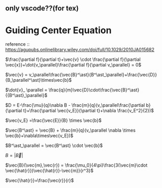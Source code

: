 <script type="text/javascript" async src="https://cdnjs.cloudflare.com/ajax/libs/mathjax/2.7.7/MathJax.js?config=TeX-MML-AM_CHTML">
</script>
<script type="text/x-mathjax-config">
 MathJax.Hub.Config({
 tex2jax: {
 inlineMath: [['$', '$'] ],
 displayMath: [ ['$$','$$'], ["\\[","\\]"] ]
 }
 });
</script>
## only vscode??(for tex)
# Guiding Center Equation

reference :: https://agupubs.onlinelibrary.wiley.com/doi/full/10.1029/2010JA015682

$\frac{\partial f}{\partial t}+\vec{v} \cdot \frac{\partial f}{\partial \vec{x}}+\dot{v_\parallel}\frac{\partial f}{\partial v_\parallel} = 0$

$\vec{v} = v_\parallel\frac{\vec{B}^\ast}{B^\ast_\parallel}+\frac{\vec{D}}{B_\parallel^\ast}\times\vec{b}$

$\dot{v}_ \parallel = \frac{q}{m}\vec{D}\cdot\frac{\vec{B}^\ast}{{B^\ast}_\parallel}$


$D = E-\frac{\mu}{q}\nabla B - \frac{m}{q}(v_\parallel\frac{\partial b}{\partial t}+\frac{\partial \vec{v_E}}{\partial t}+\nabla \frac{v_E^2}{2})$

$\vec{v_E} =\frac{\vec{E}}{B} \times \vec{b}$

$\vec{B^\ast} = \vec{B} + \frac{m}{q}(v_\parallel \nabla \times \vec{b}+\nabla\times\vec{v_E})$

$B^\ast_\parallel = \vec{B^\ast} \cdot \vec{b}$

$B = |\vec{B}|$


$\vec{B}(\vec{m},\vec{r}) = \frac{\mu_0}{4\pi}\frac{3(\vec{m}\cdot \vec{\hat{r}})\vec{\hat{r}}-\vec{m}}{r^3}$

$\vec{\hat{r}}=\frac{\vec{r}}{r}$
